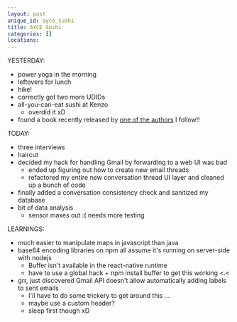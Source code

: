 ```yaml
---
layout: post
unique_id: ayce_sushi
title: AYCE Sushi
categories: []
locations: 
---
```


YESTERDAY:
* power yoga in the morning
* leftovers for lunch
* hike!
* correctly got two more UDIDs
* all-you-can-eat sushi at Kenzo
  * overdid it xD
* found a book recently released by [one of the authors](https://www.goodreads.com/author/show/3365457.Ann_Leckie) I follow!!

TODAY:
* three interviews
* haircut
* decided my hack for handling Gmail by forwarding to a web UI was bad
  * ended up figuring out how to create new email threads
  * refactored my entire new conversation thread UI layer and cleaned up a bunch of code
* finally added a conversation consistency check and sanitized my database
* bit of data analysis
  * sensor maxes out :( needs more testing

LEARNINGS:
* much easier to manipulate maps in javascript than java
* base64 encoding libraries on npm all assume it's running on server-side with nodejs
  * Buffer isn't available in the react-native runtime
  * have to use a global hack + npm install buffer to get this working <.<
* grr, just discovered Gmail API doesn't allow automatically adding labels to sent emails
  * I'll have to do some trickery to get around this ...
  * maybe use a custom header?
  * sleep first though xD
